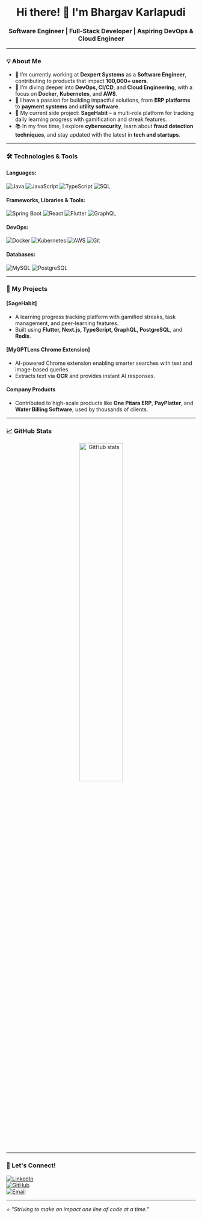 <h1 align="center">Hi there! 👋 I'm Bhargav Karlapudi</h1>
<h3 align="center">Software Engineer | Full-Stack Developer | Aspiring DevOps & Cloud Engineer</h3>

---

### 💡 About Me

- 🔭 I’m currently working at **Dexpert Systems** as a **Software Engineer**, contributing to products that impact **100,000+ users**.  
- 🌱 I’m diving deeper into **DevOps, CI/CD**, and **Cloud Engineering**, with a focus on **Docker**, **Kubernetes**, and **AWS**.  
- 🚀 I have a passion for building impactful solutions, from **ERP platforms** to **payment systems** and **utility software**.  
- 🎯 My current side project: **SageHabit** – a multi-role platform for tracking daily learning progress with gamification and streak features.  
- 📚 In my free time, I explore **cybersecurity**, learn about **fraud detection techniques**, and stay updated with the latest in **tech and startups**.

---

### 🛠️ Technologies & Tools

#### Languages:
![Java](https://img.shields.io/badge/Java-007396?style=for-the-badge&logo=java&logoColor=white)
![JavaScript](https://img.shields.io/badge/JavaScript-F7DF1E?style=for-the-badge&logo=javascript&logoColor=black)
![TypeScript](https://img.shields.io/badge/TypeScript-007ACC?style=for-the-badge&logo=typescript&logoColor=white)
![SQL](https://img.shields.io/badge/SQL-4479A1?style=for-the-badge&logo=mysql&logoColor=white)

#### Frameworks, Libraries & Tools:
![Spring Boot](https://img.shields.io/badge/Spring_Boot-6DB33F?style=for-the-badge&logo=spring&logoColor=white)
![React](https://img.shields.io/badge/React-61DAFB?style=for-the-badge&logo=react&logoColor=black)
![Flutter](https://img.shields.io/badge/Flutter-02569B?style=for-the-badge&logo=flutter&logoColor=white)
![GraphQL](https://img.shields.io/badge/GraphQL-E10098?style=for-the-badge&logo=graphql&logoColor=white)

#### DevOps:
![Docker](https://img.shields.io/badge/Docker-2496ED?style=for-the-badge&logo=docker&logoColor=white)
![Kubernetes](https://img.shields.io/badge/Kubernetes-326CE5?style=for-the-badge&logo=kubernetes&logoColor=white)
![AWS](https://img.shields.io/badge/Amazon_AWS-232F3E?style=for-the-badge&logo=amazonaws&logoColor=white)
![Git](https://img.shields.io/badge/Git-F05032?style=for-the-badge&logo=git&logoColor=white)

#### Databases:
![MySQL](https://img.shields.io/badge/MySQL-4479A1?style=for-the-badge&logo=mysql&logoColor=white)
![PostgreSQL](https://img.shields.io/badge/PostgreSQL-336791?style=for-the-badge&logo=postgresql&logoColor=white)

---

### 🌟 My Projects

#### **[SageHabit]**
- A learning progress tracking platform with gamified streaks, task management, and peer-learning features.  
- Built using **Flutter, Next.js, TypeScript, GraphQL, PostgreSQL**, and **Redis**.  

#### **[MyGPTLens Chrome Extension]**
- AI-powered Chrome extension enabling smarter searches with text and image-based queries.  
- Extracts text via **OCR** and provides instant AI responses.  

#### **Company Products**
- Contributed to high-scale products like **One Pitara ERP**, **PayPlatter**, and **Water Billing Software**, used by thousands of clients.

---

### 📈 GitHub Stats

<p align="center">
  <img src="https://github-readme-stats.vercel.app/api?username=bhargav26k&show_icons=true&theme=radical" alt="GitHub stats" width="48%"/>
</p>

---

### 🤝 Let's Connect!

[![LinkedIn](https://img.shields.io/badge/LinkedIn-0A66C2?style=for-the-badge&logo=linkedin&logoColor=white)](https://linkedin.com/in/your-linkedin)  
[![GitHub](https://img.shields.io/badge/GitHub-181717?style=for-the-badge&logo=github&logoColor=white)](https://github.com/your-github-username)  
[![Email](https://img.shields.io/badge/Email-D14836?style=for-the-badge&logo=gmail&logoColor=white)](mailto:your.email@example.com)

---

⭐️ *"Striving to make an impact one line of code at a time."*  

